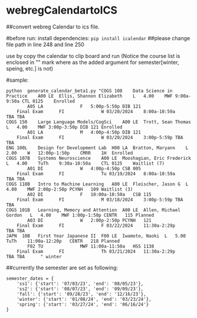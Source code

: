 # webregCalendartoICS
##convert webreg Calendar to ics file.

#before run:
install dependencies:
`pip install icalendar`
##please change file path in line 248 and line 250

use by copy the calendar to clip board and run (Notice the course list is enclosed in "" mark where as the added argument for semester[winter, speing, etc.] is not)

#sample:

```
python  generate_calendar_beta1.py "COGS 108  	Data Science in Practice	A00	LE	Ellis, Shannon Elizabeth	L	4.00	MWF	9:00a-9:50a	CTL	0125	Enrolled	
 		A05	LA		 	 	F	5:00p-5:50p	DIB	121	 	 
 	Final Exam	 	FI		 	 	W 03/20/2024	8:00a-10:59a	TBA	TBA	 	 
COGS 150  	Large Language Models/CogSci	A00	LE	Trott, Sean Thomas	L	4.00	MWF	3:00p-3:50p	DIB	121	Enrolled	
 		A01	LA		 	 	M	4:00p-4:50p	DIB	121	 	 
 	Final Exam	 	FI		 	 	W 03/20/2024	3:00p-5:59p	TBA	TBA	 	 
ENG 100L 	Design for Development Lab	H00	LA	Bratton, Maryann	L	2.00	W	12:00p-1:50p	CMRR	1H	Enrolled	
COGS 107B 	Systems Neuroscience	A00	LE	Mooshagian, Eric Frederick	L	4.00	TuTh	9:30a-10:50a	CTL	0125	Waitlist (7)	
 		A01	DI		 	 	W	4:00p-4:50p	CSB	005	 	 
 	Final Exam	 	FI		 	 	Tu 03/19/2024	8:00a-10:59a	TBA	TBA	 	 
COGS 118B 	Intro to Machine Learning	A00	LE	Fleischer, Jason G	L	4.00	MWF	2:00p-2:50p	PCYNH	109	Waitlist (3)	
 		A02	DI		 	 	F	10:00a-10:50a	CSB	115	 	 
 	Final Exam	 	FI		 	 	M 03/18/2024	3:00p-5:59p	TBA	TBA	 	 
COGS 101B 	Learning, Memory and Attention	A00	LE	Allen, Michael Gordon	L	4.00	MWF	1:00p-1:50p	CENTR	115	Planned	
 		A03	DI		 	 	W	2:00p-2:50p	PCYNH	121	 	 
 	Final Exam	 	FI		 	 	F 03/22/2024	11:30a-2:29p	TBA	TBA	 	 
JAPN  10B 	First Year Japanese II	F00	LE	Iwamoto, Naoki	L	5.00	TuTh	11:00a-12:20p	CENTR	218	Planned	
 		F02	TU		 	 	MWF	11:00a-11:50a	HSS	1138	 	 
 	Final Exam	 	FI		 	 	Th 03/21/2024	11:30a-2:29p	TBA	TBA	 	 " winter
```



##currently the semester are set as following:

```
semester_dates = {
    'ss1': {'start': '07/03/23', 'end': '08/05/23'},
    'ss2': {'start': '08/07/23', 'end': '09/09/23'},
    'fall': {'start': '09/28/23', 'end': '12/16/23'},
    'winter': {'start': '01/08/24', 'end': '03/23/24'},
    'spring': {'start': '03/27/24', 'end': '06/16/24'}
}
```
